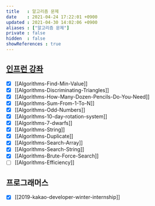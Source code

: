 ```yaml
---
title   : 알고리즘 문제
date    : 2021-04-24 17:22:01 +0900
updated : 2021-04-30 14:02:06 +0900
aliases : ["알고리즘 문제"]
private : false
hidden  : false
showReferences : true
---
```


## [인프런 강좌](https://inf.run/wv2V)
- [x] [[Algorithms-Find-Min-Value]]
- [x] [[Algorithms-Discriminating-Triangles]]
- [x] [[Algorithms-How-Many-Dozen-Pencils-Do-You-Need]]
- [x] [[Algorithms-Sum-From-1-To-N]]
- [x] [[Algorithms-Odd-Numbers]]
- [x] [[Algorithms-10-day-rotation-system]]
- [x] [[Algorithms-7-dwarfs]]
- [x] [[Algorithms-String]]
- [x] [[Algorithms-Duplicate]]
- [x] [[Algorithms-Search-Array]]
- [x] [[Algorithms-Search-String]]
- [x] [[Algorithms-Brute-Force-Search]]
- [ ] [[Algorithms-Efficiency]]
## 프로그래머스
- [x] [[2019-kakao-developer-winter-internship]]
